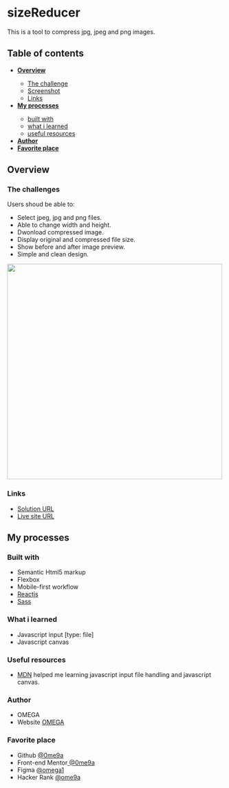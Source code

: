 <h1>sizeReducer</h1>
<p>This is a tool to compress jpg, jpeg and png images.</p>



<h2>Table of contents</h2>
<ul>
  <li><strong><a href="#overview">Overview</a></strong></li>
  <ul>
    <li><a href="#thechallenges">The challenge</a></li>
    <li><a href="#screenshot">Screenshot</a></li>
    <li><a href="#links">Links</a></li>
  </ul>
  <li><strong><a href="#my-processes">My processes</a></strong></li>
  <ul>
    <li><a href="#built-with">built with</a></li>
    <li><a href="#what-i-learned">what i learned</a></li>
    <li><a href="#useful-resources">useful resources</a></li>
   </ul>
  <li><strong><a href="#author">Author</a></strong></li>
  <li><strong><a href="#favorite-place">Favorite place</a></strong></li>
</ul>



<!-- list classess start -->
<h2 id="overview">Overview</h2>
<h3 id="thechallenges">The challenges</h3>
<p>Users shoud be able to:</p>
<ul>
  <li>Select <span> jpeg</span>, <span> jpg </span> and  <span> png </span> files.</li>
  <li>Able to change width and height.</li>
  <li>Dwonload compressed image.</li>
  <li>Display original and compressed file size.</li>
  <li>Show before and after image preview.</li>
  <li>Simple and clean design.</li>
</ul>

<img id="screenshot" width="500" src="https://raw.githubusercontent.com/0ME9A/screenshots/main/sizeReducer.png" alt="">

<h3 id="links">Links</h3>
<ul>
  <li><a href="https://github.com/0ME9A/sizeReducer/" target='_blank' rel='noreferrer'>Solution URL</a></li>
  <li><a href="https://0me9a.github.io/sizeReducer/" target='_blank' rel='noreferrer'>Live site URL</a></li>
</ul>
<!-- list classess end -->


<!-- list classess start -->
<h2 id="my-processes">My processes</h2>
<h3 id="built-with">Built with</h3>
<ul>
  <li>Semantic Html5 markup</li>
  <li>Flexbox</li>
  <li>Mobile-first workflow</li>
  <li><a href="https://reactjs.org/" target='_blank' rel='noreferrer'>Reactjs</a></li>
  <li><a href="https://sass-lang.com/" target='_blank' rel='noreferrer'>Sass</a></li>
</ul>

<h3 id="what-i-learned">What i learned</h3>
<ul>
  <li>Javascript input [type: file]</li>
  <li>Javascript canvas</li>
</ul>

<h3 id="useful-resources">Useful resources</h3>
<ul>
  <li>
    <a href="https://developer.mozilla.org/en-US/docs/Web/javascript" target='_blank' rel='noreferrer'>MDN</a> helped me learning javascript input file handling and javascript canvas.
  </li>
</ul>
<h3 id="author">Author</h3>
<ul>
  <li>OMEGA</li>
  <li>Website <a href="https://ome9a.com" target='_blank' rel='noreferrer'>OMEGA</a></li>
</ul>

<h3 id="favorite-place">Favorite place</h3>
<ul>
  <li>Github <a href="https://www.github.com/0me9a" target='_blank' rel='noreferrer'> @0me9a</a></li>
  <li>Front-end Mentor<a href="https://www.frontendmentor.io/profile/0me9a" target='_blank' rel='noreferrer'> @0me9a</a></li>
  <li>Figma <a href="https://www.figma.com/@omega1" target='_blank' rel='noreferrer'> @omega1</a></li>
  <li>Hacker Rank <a href="https://www.hackerrank.com/ome9a" target='_blank' rel='noreferrer'> @ome9a</a></li>
</ul>
<!-- list classess end -->